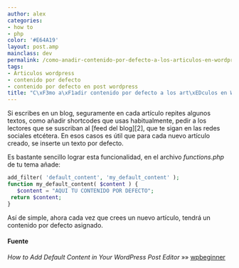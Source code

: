 ```yaml
---
author: alex
categories:
- how to
- php
color: '#E64A19'
layout: post.amp
mainclass: dev
permalink: /como-anadir-contenido-por-defecto-a-los-articulos-en-wordpress/
tags:
- Articulos wordpress
- contenido por defecto
- contenido por defecto en post wordpress
title: "C\xF3mo a\xF1adir contenido por defecto a los art\xEDculos en WordPress"
---
```


<amp-img on="tap:lightbox1" role="button" tabindex="0" layout="responsive" src="/img/2012/05/Screenshot-05302012-111511-AM1.png" alt="Wordpress" width="123px" height="116px" />
Si escribes en un blog, seguramente en cada artículo repites algunos textos, como añadir shortcodes que usas habitualmente, pedir a los lectores que se suscriban al [feed del blog][2], que te sigan en las redes sociales etcétera. En esos casos es útil que para cada nuevo artículo creado, se inserte un texto por defecto.

Es bastante sencillo lograr esta funcionalidad, en el archivo *functions.php* de tu tema añade:

```php
add_filter( 'default_content', 'my_default_content' );
function my_default_content( $content ) {
   $content = "AQUI TU CONTENIDO POR DEFECTO";
 return $content;
}

```

Así de simple, ahora cada vez que crees un nuevo artículo, tendrá un contenido por defecto asignado.

#### Fuente

*How to Add Default Content in Your WordPress Post Editor* »» <a href="http://www.wpbeginner.com/wp-tutorials/how-to-add-default-content-in-your-wordpress-post-editor/" target="_blank">wpbeginner</a>



 [2]: https://elbauldelprogramador.com/rssfeed/